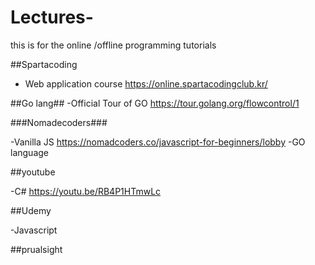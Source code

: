 # Lectures-


this is for the online /offline programming tutorials 


##Spartacoding 
- Web application course 
https://online.spartacodingclub.kr/



##Go lang## 
-Official Tour of GO
https://tour.golang.org/flowcontrol/1


###Nomadecoders### 

-Vanilla JS 
https://nomadcoders.co/javascript-for-beginners/lobby
-GO language


##youtube

 -C#
 https://youtu.be/RB4P1HTmwLc

##Udemy 
 
 -Javascript 
 
 
##prualsight

